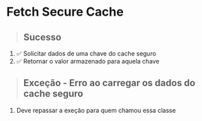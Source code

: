 # Fetch Secure Cache

> ## Sucesso
1. ✅ Solicitar dados de uma chave do cache seguro
2. ✅ Retornar o valor armazenado para aquela chave

> ## Exceção - Erro ao carregar os dados do cache seguro
1. Deve repassar a exeção para quem chamou essa classe